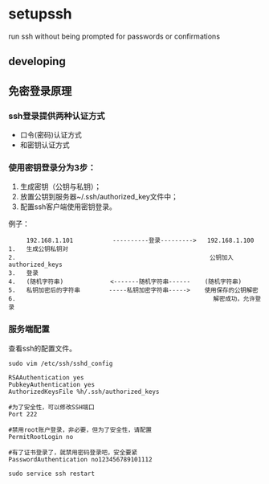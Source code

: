 # setupssh
run ssh without being prompted for passwords or confirmations

## developing















## 免密登录原理

### ssh登录提供两种认证方式

- 口令(密码)认证方式
- 和密钥认证方式

### 使用密钥登录分为3步： 

1. 生成密钥（公钥与私钥）； 
2. 放置公钥到服务器~/.ssh/authorized_key文件中； 
3. 配置ssh客户端使用密钥登录。

例子：          

```    
     192.168.1.101           ----------登录--------->   192.168.1.100
1.   生成公钥私钥对
2.                                                      公钥加入authorized_keys
3.   登录
4.   (随机字符串)             <-------随机字符串------    (随机字符串)
5.   私钥加密后的字符串        -----私钥加密字符串----->    使用保存的公钥解密
6.                                                       解密成功，允许登录
```





### 服务端配置

查看ssh的配置文件。

```
sudo vim /etc/ssh/sshd_config
```

```
RSAAuthentication yes 
PubkeyAuthentication yes 
AuthorizedKeysFile %h/.ssh/authorized_keys

#为了安全性，可以修改SSH端口
Port 222

#禁用root账户登录，非必要，但为了安全性，请配置
PermitRootLogin no

#有了证书登录了，就禁用密码登录吧，安全要紧
PasswordAuthentication no123456789101112
```

```
sudo service ssh restart
```